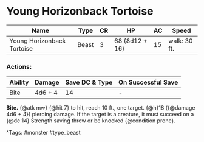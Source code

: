 # Young Horizonback Tortoise

| Name | Type | CR | HP | AC | Speed |
|------|------|----|----|----|-------|
| Young Horizonback Tortoise | Beast | 3 | 68 (8d12 + 16) | 15 | walk: 30 ft. |

### Actions:

| Ability | Damage | Save DC & Type | On Successful Save |
|---------|--------|----------------|--------------------|
| Bite | 4d6 + 4 | 14 | - |


**Bite.** {@atk mw} {@hit 7} to hit, reach 10 ft., one target. {@h}18 ({@damage 4d6 + 4}) piercing damage. If the target is a creature, it must succeed on a {@dc 14} Strength saving throw or be knocked {@condition prone}.

^Tags: #monster #type_beast